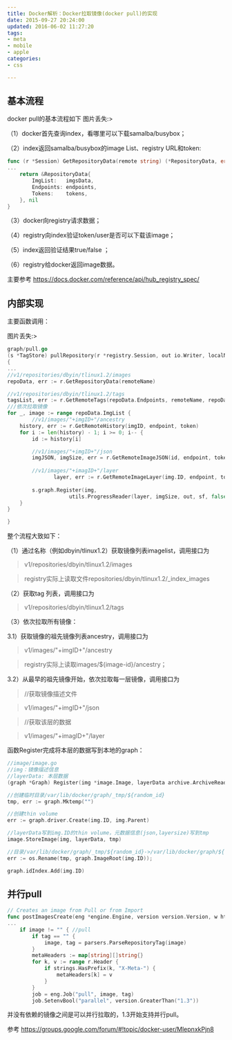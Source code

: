 ```yaml
---
title: Docker解析：Docker拉取镜像(docker pull)的实现
date: 2015-09-27 20:24:00
updated: 2016-06-02 11:27:20
tags: 
- meta
- mobile
- apple
categories: 
- css

---
```

基本流程
------

docker pull的基本流程如下
图片丢失:>

（1）docker首先查询index，看哪里可以下载samalba/busybox；

（2）index返回samalba/busybox的image List、registry URL和token:

```go
func (r *Session) GetRepositoryData(remote string) (*RepositoryData, error) {
...
	return &RepositoryData{
		ImgList:   imgsData,
		Endpoints: endpoints,
		Tokens:    tokens,
	}, nil
}
```


<!--more-->


（3）docker向registry请求数据；

（4）registry向index验证token/user是否可以下载该image；

（5）index返回验证结果true/false ；

（6）registry给docker返回image数据。

主要参考
https://docs.docker.com/reference/api/hub_registry_spec/

内部实现
------

主要函数调用：

图片丢失:>

```go
graph/pull.go
(s *TagStore) pullRepository(r *registry.Session, out io.Writer, localName, remoteName, askedTag string, sf *utils.StreamFormatter, parallel bool, mirrors []string)
{
...
//v1/repositories/dbyin/tlinux1.2/images
repoData, err := r.GetRepositoryData(remoteName)

//v1/repositories/dbyin/tlinux1.2/tags
tagsList, err := r.GetRemoteTags(repoData.Endpoints, remoteName, repoData.Tokens)
///依次拉取镜像
for _, image := range repoData.ImgList {
        //v1/images/"+imgID+"/ancestry
	history, err := r.GetRemoteHistory(imgID, endpoint, token)
	for i := len(history) - 1; i >= 0; i-- {
		id := history[i]

		//v1/images/"+imgID+"/json
		imgJSON, imgSize, err = r.GetRemoteImageJSON(id, endpoint, token)
               
		//v1/images/"+imagID+"/layer
               layer, err := r.GetRemoteImageLayer(img.ID, endpoint, token, int64(imgSize))
		
		s.graph.Register(img,
					utils.ProgressReader(layer, imgSize, out, sf, false, utils.TruncateID(id), "Downloading"))
	}       
}

}
```

整个流程大致如下：

（1）通过名称（例如dbyin/tlinux1.2）获取镜像列表imagelist，调用接口为

> v1/repositories/dbyin/tlinux1.2/images

> registry实际上读取文件repositories/dbyin/tlinux1.2/_index_images

（2）获取tag 列表，调用接口为

> v1/repositories/dbyin/tlinux1.2/tags

（3）依次拉取所有镜像：

3.1）获取镜像的祖先镜像列表ancestry，调用接口为

> v1/images/"+imgID+"/ancestry

> registry实际上读取images/${image-id}/ancestry；

3.2）从最早的祖先镜像开始，依次拉取每一层镜像，调用接口为

> //获取镜像描述文件

> v1/images/"+imgID+"/json 

> //获取该层的数据

> v1/images/"+imagID+"/layer

函数Register完成将本层的数据写到本地的graph：

```go
//image/image.go
//img：镜像描述信息
//layerData: 本层数据
(graph *Graph) Register(img *image.Image, layerData archive.ArchiveReader){

//创建临时目录/var/lib/docker/graph/_tmp/${random_id}
tmp, err := graph.Mktemp("")

//创建thin volume
err := graph.driver.Create(img.ID, img.Parent)

//layerData写到img.ID的thin volume，元数据信息(json,layersize)写到tmp
image.StoreImage(img, layerData, tmp)

//目录/var/lib/docker/graph/_tmp/${random_id}->/var/lib/docker/graph/${image-id}
err := os.Rename(tmp, graph.ImageRoot(img.ID));

graph.idIndex.Add(img.ID)
```

并行pull
------

```go
// Creates an image from Pull or from Import
func postImagesCreate(eng *engine.Engine, version version.Version, w http.ResponseWriter, r *http.Request, vars map[string]string) error {
...
	if image != "" { //pull
		if tag == "" {
			image, tag = parsers.ParseRepositoryTag(image)
		}
		metaHeaders := map[string][]string{}
		for k, v := range r.Header {
			if strings.HasPrefix(k, "X-Meta-") {
				metaHeaders[k] = v
			}
		}
		job = eng.Job("pull", image, tag)
		job.SetenvBool("parallel", version.GreaterThan("1.3"))
```

并没有依赖的镜像之间是可以并行拉取的，1.3开始支持并行pull。

参考
https://groups.google.com/forum/#!topic/docker-user/MlepnxkPjn8

